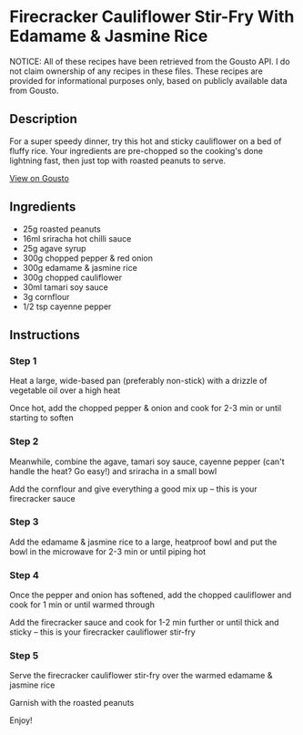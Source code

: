# Firecracker Cauliflower Stir-Fry With Edamame & Jasmine Rice

NOTICE: All of these recipes have been retrieved from the Gousto API. I do not claim ownership of any recipes in these files. These recipes are provided for informational purposes only, based on publicly available data from Gousto.

## Description

For a super speedy dinner, try this hot and sticky cauliflower on a bed of fluffy rice. Your ingredients are pre-chopped so the cooking's done lightning fast, then just top with roasted peanuts to serve.

[View on Gousto](https://www.gousto.co.uk/recipes/cookbook/firecracker-cauliflower-stir-fry-with-edamame-jasmine-rice)

## Ingredients

- 25g roasted peanuts 
- 16ml sriracha hot chilli sauce 
- 25g agave syrup
- 300g chopped pepper & red onion
- 300g edamame & jasmine rice
- 300g chopped cauliflower
- 30ml tamari soy sauce
- 3g cornflour
- 1/2 tsp cayenne pepper

## Instructions


### Step 1

Heat a large, wide-based pan (preferably non-stick) with a drizzle of vegetable oil over a high heat

Once hot, add the chopped pepper & onion and cook for 2-3 min or until starting to soften


### Step 2

Meanwhile, combine the agave, tamari soy sauce, cayenne pepper (can't handle the heat? Go easy!) and sriracha in a small bowl

Add the cornflour and give everything a good mix up – this is your firecracker sauce


### Step 3

Add the edamame & jasmine rice to a large, heatproof bowl and put the bowl in the microwave for 2-3 min or until piping hot


### Step 4

Once the pepper and onion has softened, add the chopped cauliflower and cook for 1 min or until warmed through

Add the firecracker sauce and cook for 1-2 min further or until thick and sticky – this is your firecracker cauliflower stir-fry


### Step 5

Serve the firecracker cauliflower stir-fry over the warmed edamame & jasmine rice

Garnish with the roasted peanuts

Enjoy!

